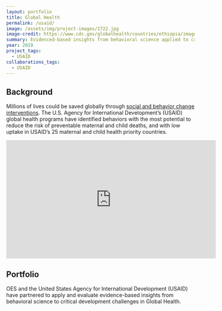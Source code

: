 ```yaml
---
layout: portfolio
title: Global Health
permalink: /usaid/
image: /assets/img/project-images/1722.jpg  
image-credit: https://www.cdc.gov/globalhealth/countries/ethiopia/images/ethiopia_bloodwork.jpg
summary: Evidenced-based insights from behavioral science applied to critical development challenges in Global Health
year: 2019
project_tags:
  - USAID
collaborations_tags:
  - USAID
---
```

## Background
Millions of lives could be saved globally through <a href="https://www.usaid.gov/global-health/health-areas/maternal-and-child-health/ending-preventable-child-and-maternal-deaths">social and behavior change interventions</a>. The U.S. Agency for International Development’s (USAID) global health programs have identified behaviors with the most potential to reduce the risk of preventable maternal and child deaths, and with low uptake in USAID’s 25 maternal and child health priority countries.

<iframe width="560" height="315" src="https://www.youtube.com/embed/JcOg-4C56ag" frameborder="0" allow="autoplay; encrypted-media" allowfullscreen></iframe>

## Portfolio
OES and the United States Agency for International Development (USAID) have partnered to apply and evaluate evidence-based insights from behavioral science to critical development challenges in Global Health.




